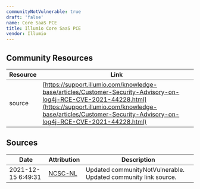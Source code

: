 ```yaml
---
communityNotVulnerable: true
draft: 'false'
name: Core SaaS PCE
title: Illumio Core SaaS PCE
vendor: Illumio
---
```



## Community Resources
| Resource | Link |
| --- | --- |
| source | [https://support.illumio.com/knowledge-base/articles/Customer-Security-Advisory-on-log4j-RCE-CVE-2021-44228.html](https://support.illumio.com/knowledge-base/articles/Customer-Security-Advisory-on-log4j-RCE-CVE-2021-44228.html) |


## Sources
| Date | Attribution | Description |
| --- | --- | --- |
| 2021-12-15 6:49:31 | [NCSC-NL](https://github.com/NCSC-NL/log4shell/blob/main/software/README.md) | Updated communityNotVulnerable. Updated community link source.  |
